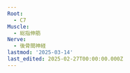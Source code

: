 ```yaml
---
Root:
  - C7
Muscle:
  - 総指伸筋
Nerve:
  - 後骨間神経
lastmod: '2025-03-14'
last_edited: 2025-02-27T00:00:00.000Z
---
```



